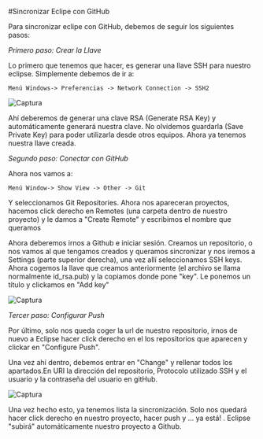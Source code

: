 #Sincronizar Eclipe con GitHub


Para sincronizar eclipe con GitHub, debemos de seguir los siguientes pasos:

*Primero paso: Crear la Llave*

Lo primero que tenemos que hacer, es generar una llave SSH para nuestro eclipse. Simplemente debemos de ir a:

`Menú Windows-> Preferencias -> Network Connection -> SSH2`

![Captura](http://imgur.com/VI3AC6M)

Ahí deberemos de generar una clave RSA (Generate RSA Key) y automáticamente generará nuestra clave. No olvidemos guardarla (Save Private Key) para poder utilizarla desde otros equipos. Ahora ya tenemos nuestra llave creada.

*Segundo paso: Conectar con GitHub*

Ahora nos vamos a:

`Menú Window-> Show View -> Other -> Git`

Y seleccionamos Git Repositories. Ahora nos apareceran proyectos, hacemos click derecho en Remotes (una carpeta dentro de nuestro proyecto) y le damos a "Create Remote" y escribimos el nombre que queramos

Ahora deberemos irnos a Github e iniciar sesión. Creamos un repositorio, o nos vamos al que tengamos creados y queramos sincronizar y nos iremos a Settings (parte superior derecha), una vez allí seleccionamos SSH keys. Ahora cogemos la llave que creamos anteriormente (el archivo se llama normalmente id_rsa.pub) y la copiamos donde pone "key". Le ponemos un título y clickamos en "Add key"


![Captura](http://imgur.com/6PDKKb5)

*Tercer paso: Configurar Push*

Por último, solo nos queda coger la url de nuestro repositorio, irnos de nuevo a Eclipse hacer click derecho en el los repositorios que aparecen y clickar en "Configure Push". 

Una vez ahí dentro, debemos entrar en "Change" y rellenar todos los apartados.En URI la dirección del repositorio, Protocolo utilizado SSH y el usuario y la contraseña del usuario en gitHub.

![Captura](http://imgur.com/F68KNEi)

Una vez hecho esto, ya tenemos lista la sincronización. Solo nos quedará hacer click derecho en nuestro proyecto, hacer push y ... ya está! . Eclipse "subirá" automáticamente nuestro proyecto a Github.
